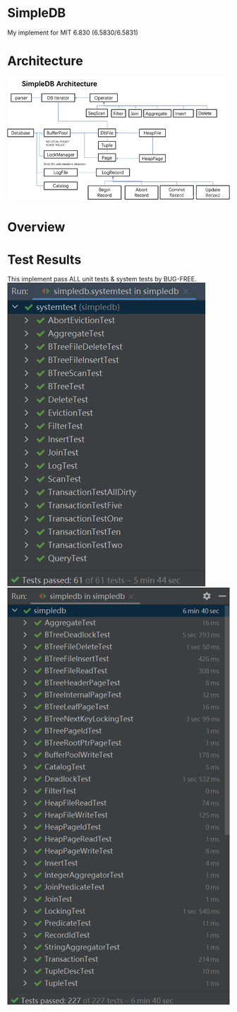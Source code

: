 # SimpleDB
My implement for MIT 6.830 (6.5830/6.5831)  
# Architecture  
![IMG](https://github.com/dingyuming102/SimpleDB/blob/main/simple-db-hw-2022/img/architecture.png)  
# Overview  
# Test Results  
This implement pass ALL unit tests & system tests by BUG-FREE.  
![IMG](https://github.com/dingyuming102/SimpleDB/blob/main/TestResult/systemtest.png)
![IMG](https://github.com/dingyuming102/SimpleDB/blob/main/TestResult/unittest.png)
